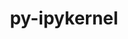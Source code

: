 ---
title: "py-ipykernel"
layout: cache
categories: [package, develop-2024-03-10]
meta: {"versions": ["6.23.1"], "compilers": ["gcc@=11.1.0", "gcc@=11.4.0", "gcc@=9.4.0", "oneapi@=2024.0.0"], "oss": ["ubuntu20.04", "ubuntu22.04"], "platforms": ["linux"], "targets": ["neoverse_v1", "neoverse_v2", "ppc64le", "x86_64_v3"], "stacks": ["data-vis-sdk", "e4s", "e4s-neoverse-v2", "e4s-neoverse_v1", "e4s-oneapi", "e4s-power", "root"], "num_specs": 18, "num_specs_by_stack": {"root": 18, "e4s-power": 3, "data-vis-sdk": 2, "e4s-neoverse_v1": 3, "e4s-neoverse-v2": 3, "e4s": 4, "e4s-oneapi": 3}}
spec_details: [{"hash": "wo4a422qlrjop6flob5ne3q7oxiihsub", "compiler": "gcc@=9.4.0", "versions": ["6.23.1"], "os": "ubuntu20.04", "platform": "linux", "target": "ppc64le", "variants": ["build_system=python_pip"], "stacks": ["root", "e4s-power"], "size": "-", "tarball": "https://binaries.spack.io/releases/develop-2024-03-10/build_cache/linux-ubuntu20.04-ppc64le/gcc-9.4.0/py-ipykernel-6.23.1/linux-ubuntu20.04-ppc64le-gcc-9.4.0-py-ipykernel-6.23.1-wo4a422qlrjop6flob5ne3q7oxiihsub.spack"}, {"hash": "rmcvn326pbatcbbl3c44fnfdvtafqady", "compiler": "gcc@=9.4.0", "versions": ["6.23.1"], "os": "ubuntu20.04", "platform": "linux", "target": "ppc64le", "variants": ["build_system=python_pip"], "stacks": ["root", "e4s-power"], "size": "-", "tarball": "https://binaries.spack.io/releases/develop-2024-03-10/build_cache/linux-ubuntu20.04-ppc64le/gcc-9.4.0/py-ipykernel-6.23.1/linux-ubuntu20.04-ppc64le-gcc-9.4.0-py-ipykernel-6.23.1-rmcvn326pbatcbbl3c44fnfdvtafqady.spack"}, {"hash": "cwroe7viiytyrosynode3auyathdkt2b", "compiler": "gcc@=9.4.0", "versions": ["6.23.1"], "os": "ubuntu20.04", "platform": "linux", "target": "ppc64le", "variants": ["build_system=python_pip"], "stacks": ["root", "e4s-power"], "size": "-", "tarball": "https://binaries.spack.io/releases/develop-2024-03-10/build_cache/linux-ubuntu20.04-ppc64le/gcc-9.4.0/py-ipykernel-6.23.1/linux-ubuntu20.04-ppc64le-gcc-9.4.0-py-ipykernel-6.23.1-cwroe7viiytyrosynode3auyathdkt2b.spack"}, {"hash": "ki6bzjaqncy7dym5m3snnyufb23fz2tf", "compiler": "gcc@=11.1.0", "versions": ["6.23.1"], "os": "ubuntu20.04", "platform": "linux", "target": "x86_64_v3", "variants": ["build_system=python_pip"], "stacks": ["data-vis-sdk", "root"], "size": "-", "tarball": "https://binaries.spack.io/releases/develop-2024-03-10/build_cache/linux-ubuntu20.04-x86_64_v3/gcc-11.1.0/py-ipykernel-6.23.1/linux-ubuntu20.04-x86_64_v3-gcc-11.1.0-py-ipykernel-6.23.1-ki6bzjaqncy7dym5m3snnyufb23fz2tf.spack"}, {"hash": "zyuo7s7jxd7xtezchru7dutzg2aawg5x", "compiler": "gcc@=11.1.0", "versions": ["6.23.1"], "os": "ubuntu20.04", "platform": "linux", "target": "x86_64_v3", "variants": ["build_system=python_pip"], "stacks": ["data-vis-sdk", "root"], "size": "-", "tarball": "https://binaries.spack.io/releases/develop-2024-03-10/build_cache/linux-ubuntu20.04-x86_64_v3/gcc-11.1.0/py-ipykernel-6.23.1/linux-ubuntu20.04-x86_64_v3-gcc-11.1.0-py-ipykernel-6.23.1-zyuo7s7jxd7xtezchru7dutzg2aawg5x.spack"}, {"hash": "3duwcars6tmm5xuzxatxp4ie3eihtzi4", "compiler": "gcc@=11.4.0", "versions": ["6.23.1"], "os": "ubuntu22.04", "platform": "linux", "target": "neoverse_v1", "variants": ["build_system=python_pip"], "stacks": ["root", "e4s-neoverse_v1"], "size": "-", "tarball": "https://binaries.spack.io/releases/develop-2024-03-10/build_cache/linux-ubuntu22.04-neoverse_v1/gcc-11.4.0/py-ipykernel-6.23.1/linux-ubuntu22.04-neoverse_v1-gcc-11.4.0-py-ipykernel-6.23.1-3duwcars6tmm5xuzxatxp4ie3eihtzi4.spack"}, {"hash": "vlbvuge3ncz27o3egpwycrqpgdbbynbf", "compiler": "gcc@=11.4.0", "versions": ["6.23.1"], "os": "ubuntu22.04", "platform": "linux", "target": "neoverse_v1", "variants": ["build_system=python_pip"], "stacks": ["root", "e4s-neoverse_v1"], "size": "-", "tarball": "https://binaries.spack.io/releases/develop-2024-03-10/build_cache/linux-ubuntu22.04-neoverse_v1/gcc-11.4.0/py-ipykernel-6.23.1/linux-ubuntu22.04-neoverse_v1-gcc-11.4.0-py-ipykernel-6.23.1-vlbvuge3ncz27o3egpwycrqpgdbbynbf.spack"}, {"hash": "2wqfad67v5ip47xxsbelhtzjosstqrxn", "compiler": "gcc@=11.4.0", "versions": ["6.23.1"], "os": "ubuntu22.04", "platform": "linux", "target": "neoverse_v1", "variants": ["build_system=python_pip"], "stacks": ["root", "e4s-neoverse_v1"], "size": "-", "tarball": "https://binaries.spack.io/releases/develop-2024-03-10/build_cache/linux-ubuntu22.04-neoverse_v1/gcc-11.4.0/py-ipykernel-6.23.1/linux-ubuntu22.04-neoverse_v1-gcc-11.4.0-py-ipykernel-6.23.1-2wqfad67v5ip47xxsbelhtzjosstqrxn.spack"}, {"hash": "lrjbvwnxnevvj3olbpu5yhp76v2aogp5", "compiler": "gcc@=11.4.0", "versions": ["6.23.1"], "os": "ubuntu22.04", "platform": "linux", "target": "neoverse_v2", "variants": ["build_system=python_pip"], "stacks": ["root", "e4s-neoverse-v2"], "size": "-", "tarball": "https://binaries.spack.io/releases/develop-2024-03-10/build_cache/linux-ubuntu22.04-neoverse_v2/gcc-11.4.0/py-ipykernel-6.23.1/linux-ubuntu22.04-neoverse_v2-gcc-11.4.0-py-ipykernel-6.23.1-lrjbvwnxnevvj3olbpu5yhp76v2aogp5.spack"}, {"hash": "7da64jdl3st7nnm2fkiv5oyzzmbxajr3", "compiler": "gcc@=11.4.0", "versions": ["6.23.1"], "os": "ubuntu22.04", "platform": "linux", "target": "neoverse_v2", "variants": ["build_system=python_pip"], "stacks": ["root", "e4s-neoverse-v2"], "size": "-", "tarball": "https://binaries.spack.io/releases/develop-2024-03-10/build_cache/linux-ubuntu22.04-neoverse_v2/gcc-11.4.0/py-ipykernel-6.23.1/linux-ubuntu22.04-neoverse_v2-gcc-11.4.0-py-ipykernel-6.23.1-7da64jdl3st7nnm2fkiv5oyzzmbxajr3.spack"}, {"hash": "dmgwgoimmupgajaub654l6kgq5jrheaa", "compiler": "gcc@=11.4.0", "versions": ["6.23.1"], "os": "ubuntu22.04", "platform": "linux", "target": "neoverse_v2", "variants": ["build_system=python_pip"], "stacks": ["root", "e4s-neoverse-v2"], "size": "-", "tarball": "https://binaries.spack.io/releases/develop-2024-03-10/build_cache/linux-ubuntu22.04-neoverse_v2/gcc-11.4.0/py-ipykernel-6.23.1/linux-ubuntu22.04-neoverse_v2-gcc-11.4.0-py-ipykernel-6.23.1-dmgwgoimmupgajaub654l6kgq5jrheaa.spack"}, {"hash": "sryx2evtf4fsxlv3ypic6vsa73p3wp3r", "compiler": "gcc@=11.4.0", "versions": ["6.23.1"], "os": "ubuntu22.04", "platform": "linux", "target": "x86_64_v3", "variants": ["build_system=python_pip"], "stacks": ["root", "e4s"], "size": "-", "tarball": "https://binaries.spack.io/releases/develop-2024-03-10/build_cache/linux-ubuntu22.04-x86_64_v3/gcc-11.4.0/py-ipykernel-6.23.1/linux-ubuntu22.04-x86_64_v3-gcc-11.4.0-py-ipykernel-6.23.1-sryx2evtf4fsxlv3ypic6vsa73p3wp3r.spack"}, {"hash": "qdqatirjj4rftp74gzzqganajcwmxg4f", "compiler": "gcc@=11.4.0", "versions": ["6.23.1"], "os": "ubuntu22.04", "platform": "linux", "target": "x86_64_v3", "variants": ["build_system=python_pip"], "stacks": ["root", "e4s"], "size": "-", "tarball": "https://binaries.spack.io/releases/develop-2024-03-10/build_cache/linux-ubuntu22.04-x86_64_v3/gcc-11.4.0/py-ipykernel-6.23.1/linux-ubuntu22.04-x86_64_v3-gcc-11.4.0-py-ipykernel-6.23.1-qdqatirjj4rftp74gzzqganajcwmxg4f.spack"}, {"hash": "ljjm4c3pzzps7oatrzor5es6ha4srwgd", "compiler": "gcc@=11.4.0", "versions": ["6.23.1"], "os": "ubuntu22.04", "platform": "linux", "target": "x86_64_v3", "variants": ["build_system=python_pip"], "stacks": ["root", "e4s"], "size": "-", "tarball": "https://binaries.spack.io/releases/develop-2024-03-10/build_cache/linux-ubuntu22.04-x86_64_v3/gcc-11.4.0/py-ipykernel-6.23.1/linux-ubuntu22.04-x86_64_v3-gcc-11.4.0-py-ipykernel-6.23.1-ljjm4c3pzzps7oatrzor5es6ha4srwgd.spack"}, {"hash": "fbl4tlopuwkrmkqr2ph3jdnsxj5r7k7m", "compiler": "gcc@=11.4.0", "versions": ["6.23.1"], "os": "ubuntu22.04", "platform": "linux", "target": "x86_64_v3", "variants": ["build_system=python_pip"], "stacks": ["root", "e4s"], "size": "-", "tarball": "https://binaries.spack.io/releases/develop-2024-03-10/build_cache/linux-ubuntu22.04-x86_64_v3/gcc-11.4.0/py-ipykernel-6.23.1/linux-ubuntu22.04-x86_64_v3-gcc-11.4.0-py-ipykernel-6.23.1-fbl4tlopuwkrmkqr2ph3jdnsxj5r7k7m.spack"}, {"hash": "m7zzszvonruziajfr6alajagm3jmhzck", "compiler": "oneapi@=2024.0.0", "versions": ["6.23.1"], "os": "ubuntu22.04", "platform": "linux", "target": "x86_64_v3", "variants": ["build_system=python_pip"], "stacks": ["root", "e4s-oneapi"], "size": "-", "tarball": "https://binaries.spack.io/releases/develop-2024-03-10/build_cache/linux-ubuntu22.04-x86_64_v3/oneapi-2024.0.0/py-ipykernel-6.23.1/linux-ubuntu22.04-x86_64_v3-oneapi-2024.0.0-py-ipykernel-6.23.1-m7zzszvonruziajfr6alajagm3jmhzck.spack"}, {"hash": "7tcpnjldpx6fjltruhzc7t3trgghmjcw", "compiler": "oneapi@=2024.0.0", "versions": ["6.23.1"], "os": "ubuntu22.04", "platform": "linux", "target": "x86_64_v3", "variants": ["build_system=python_pip"], "stacks": ["root", "e4s-oneapi"], "size": "-", "tarball": "https://binaries.spack.io/releases/develop-2024-03-10/build_cache/linux-ubuntu22.04-x86_64_v3/oneapi-2024.0.0/py-ipykernel-6.23.1/linux-ubuntu22.04-x86_64_v3-oneapi-2024.0.0-py-ipykernel-6.23.1-7tcpnjldpx6fjltruhzc7t3trgghmjcw.spack"}, {"hash": "wczpb3t5vvycu35soudiqughclareijp", "compiler": "oneapi@=2024.0.0", "versions": ["6.23.1"], "os": "ubuntu22.04", "platform": "linux", "target": "x86_64_v3", "variants": ["build_system=python_pip"], "stacks": ["root", "e4s-oneapi"], "size": "-", "tarball": "https://binaries.spack.io/releases/develop-2024-03-10/build_cache/linux-ubuntu22.04-x86_64_v3/oneapi-2024.0.0/py-ipykernel-6.23.1/linux-ubuntu22.04-x86_64_v3-oneapi-2024.0.0-py-ipykernel-6.23.1-wczpb3t5vvycu35soudiqughclareijp.spack"}]
---
